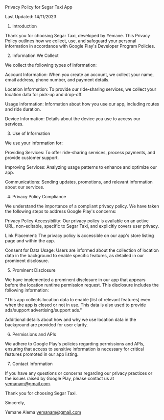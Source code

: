 Privacy Policy for Segar Taxi App

Last Updated: 14/11/2023

1. Introduction

Thank you for choosing Segar Taxi, developed by Yemane. This Privacy Policy outlines how we collect, use, and safeguard your personal information in accordance with Google Play's Developer Program Policies.

2. Information We Collect

We collect the following types of information:

Account Information: When you create an account, we collect your name, email address, phone number, and payment details.

Location Information: To provide our ride-sharing services, we collect your location data for pick-up and drop-off.

Usage Information: Information about how you use our app, including routes and ride duration.

Device Information: Details about the device you use to access our services.

3. Use of Information

We use your information for:

Providing Services: To offer ride-sharing services, process payments, and provide customer support.

Improving Services: Analyzing usage patterns to enhance and optimize our app.

Communications: Sending updates, promotions, and relevant information about our services.

4. Privacy Policy Compliance

We understand the importance of a compliant privacy policy. We have taken the following steps to address Google Play's concerns:

Privacy Policy Accessibility: Our privacy policy is available on an active URL, non-editable, specific to Segar Taxi, and explicitly covers user privacy.

Link Placement: The privacy policy is accessible on our app's store listing page and within the app.

Consent for Data Usage: Users are informed about the collection of location data in the background to enable specific features, as detailed in our prominent disclosure.

5. Prominent Disclosure

We have implemented a prominent disclosure in our app that appears before the location runtime permission request. This disclosure includes the following information:

"This app collects location data to enable [list of relevant features] even when the app is closed or not in use. This data is also used to provide ads/support advertising/support ads."

Additional details about how and why we use location data in the background are provided for user clarity.

6. Permissions and APIs

We adhere to Google Play's policies regarding permissions and APIs, ensuring that access to sensitive information is necessary for critical features promoted in our app listing.

7. Contact Information

If you have any questions or concerns regarding our privacy practices or the issues raised by Google Play, please contact us at yemanam@gmail.com.

Thank you for choosing Segar Taxi.

Sincerely,

Yemane Alema
yemanam@gmail.com
